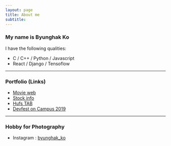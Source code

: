 ```yaml
---
layout: page
title: About me
subtitle: 
---
```


### My name is Byunghak Ko  
I have the following qualities:
- C / C++ / Python / Javascript
- React / Django / Tensoflow   

---

### Portfolio (Links)

- [Movie web](https://github.com/bengHak/react_movie)
- [Stock info](https://store.whale.naver.com/detail/onfnhemhancngkbgdffipihfgdlodfck)
- [Hufs TAB](https://github.com/bengHak/tab_hufs)
- [Devfest on Campus 2019](http://devfest2019.herokuapp.com/)  

---

### Hobby for Photography
- Instagram : [byunghak_ko](https://www.instagram.com/byunghak_ko/)
